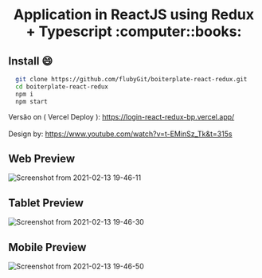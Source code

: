 <h1 align="center">Application in ReactJS using Redux + Typescript :computer::books:</h1>


## Install :smile:
```sh
  git clone https://github.com/flubyGit/boiterplate-react-redux.git  
  cd boiterplate-react-redux 
  npm i 
  npm start
```

Versão on ( Vercel Deploy ):
https://login-react-redux-bp.vercel.app/
<br>
<br>
Design by:
https://www.youtube.com/watch?v=t-EMinSz_Tk&t=315s
<br>

## Web Preview
![Screenshot from 2021-02-13 19-46-11](https://user-images.githubusercontent.com/49297012/107863588-55192c80-6e34-11eb-98ac-63c938242a20.png)

## Tablet Preview
![Screenshot from 2021-02-13 19-46-30](https://user-images.githubusercontent.com/49297012/107863595-62ceb200-6e34-11eb-8dd3-95bc5196e2de.png)

## Mobile Preview
![Screenshot from 2021-02-13 19-46-50](https://user-images.githubusercontent.com/49297012/107863600-6bbf8380-6e34-11eb-97ea-c4227073ad8e.png)
